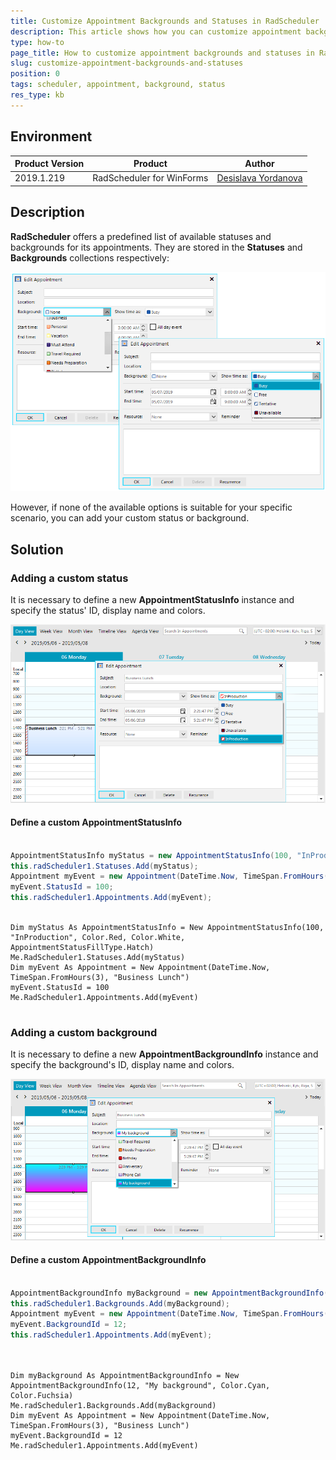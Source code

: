 ```yaml
---
title: Customize Appointment Backgrounds and Statuses in RadScheduler
description: This article shows how you can customize appointment backgrounds and statuses in RadScheduler.
type: how-to
page_title: How to customize appointment backgrounds and statuses in RadScheduler
slug: customize-appointment-backgrounds-and-statuses
position: 0
tags: scheduler, appointment, background, status
res_type: kb
---
```


## Environment
 
|Product Version|Product|Author|
|----|----|----|
|2019.1.219|RadScheduler for WinForms|[Desislava Yordanova](https://www.telerik.com/blogs/author/desislava-yordanova)|
 

## Description

**RadScheduler** offers a predefined list of available statuses and backgrounds for its appointments. They are stored in the **Statuses** and **Backgrounds** collections respectively:

![customize-appointment-backgrounds-and-statuses001](images/customize-appointment-backgrounds-and-statuses001.png)

However, if none of the available options is suitable for your specific scenario, you can add your custom status or background. 

## Solution 

### Adding a custom status

It is necessary to define a new **AppointmentStatusInfo** instance and specify the status' ID, display name and colors.

![customize-appointment-backgrounds-and-statuses002](images/customize-appointment-backgrounds-and-statuses002.png)

#### Define a custom AppointmentStatusInfo

````C#

AppointmentStatusInfo myStatus = new AppointmentStatusInfo(100, "InProduction", Color.Red, Color.White, AppointmentStatusFillType.Hatch);
this.radScheduler1.Statuses.Add(myStatus);
Appointment myEvent = new Appointment(DateTime.Now, TimeSpan.FromHours(3), "Business Lunch");
myEvent.StatusId = 100;  
this.radScheduler1.Appointments.Add(myEvent);      
       
````
````VB.NET
Dim myStatus As AppointmentStatusInfo = New AppointmentStatusInfo(100, "InProduction", Color.Red, Color.White, AppointmentStatusFillType.Hatch)
Me.RadScheduler1.Statuses.Add(myStatus)
Dim myEvent As Appointment = New Appointment(DateTime.Now, TimeSpan.FromHours(3), "Business Lunch")
myEvent.StatusId = 100
Me.RadScheduler1.Appointments.Add(myEvent)   
    
````

### Adding a custom background

It is necessary to define a new **AppointmentBackgroundInfo** instance and specify the background's ID, display name and colors.

![customize-appointment-backgrounds-and-statuses003](images/customize-appointment-backgrounds-and-statuses003.png)

#### Define a custom AppointmentBackgroundInfo

````C#

AppointmentBackgroundInfo myBackground = new AppointmentBackgroundInfo(12, "My background", Color.Cyan, Color.Fuchsia);
this.radScheduler1.Backgrounds.Add(myBackground);
Appointment myEvent = new Appointment(DateTime.Now, TimeSpan.FromHours(3), "Business Lunch");
myEvent.BackgroundId = 12;
this.radScheduler1.Appointments.Add(myEvent); 
     
       
````
````VB.NET
Dim myBackground As AppointmentBackgroundInfo = New AppointmentBackgroundInfo(12, "My background", Color.Cyan, Color.Fuchsia)
Me.radScheduler1.Backgrounds.Add(myBackground)
Dim myEvent As Appointment = New Appointment(DateTime.Now, TimeSpan.FromHours(3), "Business Lunch")
myEvent.BackgroundId = 12
Me.radScheduler1.Appointments.Add(myEvent)
    
````

      
    

